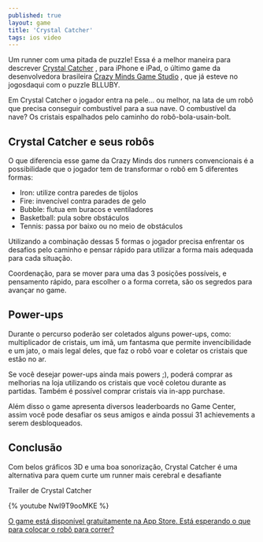 ```yaml
---
published: true
layout: game
title: 'Crystal Catcher'
tags: ios video
---
```

Um runner com uma pitada de puzzle! Essa é a melhor maneira para descrever <a href="http://site.crazyminds.net/p/crystal-catcher.html" target="_blank">Crystal Catcher</a>
, para iPhone e iPad, o último game da desenvolvedora brasileira <a href="http://site.crazyminds.net" target="_blank">Crazy Minds Game Studio</a>
, que já esteve no jogosdaqui com o puzzle BLLUBY.

Em Crystal Catcher o jogador entra na pele… ou melhor, na lata de um robô que precisa conseguir combustível para a sua nave. O combustível da nave? Os cristais espalhados pelo caminho do robô-bola-usain-bolt.

## Crystal Catcher e seus robôs
O que diferencia esse game da Crazy Minds dos runners convencionais é a possibilidade que o jogador tem de transformar o robô em 5 diferentes formas:



<ul>
	<li>Iron: utilize contra paredes de tijolos</li>
	<li>Fire: invencível contra parades de gelo</li>
	<li>Bubble: flutua em buracos e ventiladores</li>
	<li>Basketball: pula sobre obstáculos</li>
	<li>Tennis: passa por baixo ou no meio de obstáculos</li>
</ul>



Utilizando a combinação dessas 5 formas o jogador precisa enfrentar os desafios pelo caminho e pensar rápido para utilizar a forma mais adequada para cada situação.

Coordenação, para se mover para uma das 3 posições possíveis, e pensamento rápido, para escolher o a forma correta, são os segredos para avançar no game.

## Power-ups
Durante o percurso poderão ser coletados alguns power-ups, como: multiplicador de cristais, um imã, um fantasma que permite invencibilidade e um jato, o mais legal deles, que faz o robô voar e coletar os cristais que estão no ar.




Se você desejar power-ups ainda mais powers ;), poderá comprar as melhorias na loja utilizando os cristais que você coletou durante as partidas. Também é possível comprar cristais via in-app purchase.

Além disso o game apresenta diversos leaderboards no Game Center, assim você pode desafiar os seus amigos e ainda possui 31 achievements a serem desbloqueados.




## Conclusão
Com belos gráficos 3D e uma boa sonorização, Crystal Catcher é uma alternativa para quem curte um runner mais cerebral e desafiante

<a id="trailer">Trailer de Crystal Catcher</a>

{% youtube NwI9T9ooMKE %}

<a href="http://itunes.apple.com/us/app/crystal-catcher/id543078952?l=pt&amp;ls=1&amp;mt=8" target="_blank">O game está disponível gratuitamente na App Store. Está esperando o que para colocar o robô para correr?</a>

